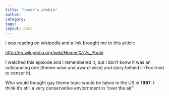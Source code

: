 ```yaml
---
title: "homer’s phobia"
author:
category: 
tags: 
layout: post
---
```

i was reading on wikipedia and a link brought me to this article

<a href="http://en.wikipedia.org/wiki/Homer%27s_Phobia">http://en.wikipedia.org/wiki/Homer%27s_Phobi</a>

I watched this episode and i remembered it, but i don’t konw it was an outstanding one (theme-wise and award-wise) and story hehind it (Fox tried to censor it).

Who would thought gay theme topic would be taboo in the US in <strong>1997</strong>. I think it’s still a very conservative enviornment in “over the air”


